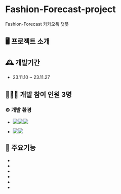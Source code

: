 # Fashion-Forecast-project
Fashion-Forecast 카카오톡 챗봇

## 🖥 프로젝트 소개

## 🕰 개발기간
* 23.11.10 ~ 23.11.27

## 🧑‍🤝‍🧑 개발 참여 인원 3명

### ⚙ 개발 환경
- <img src="https://img.shields.io/badge/Language-%23121011?style=for-the-badge"><img src="https://img.shields.io/badge/python-8CAAE6?style=for-the-badge&logo=python&logoColor=white"><img src="https://img.shields.io/badge/pycharm-000000?style=for-the-badge&logo=pycharm&logoColor=white%22">

- <img src="https://img.shields.io/badge/ChatBot-%23121011?style=for-the-badge"><img src="https://img.shields.io/badge/kakao-523329?style=for-the-badge&logo=kakao&logoColor=white%22">

## 📌 주요기능 
- 
- 
- 
- 
- 
- 
